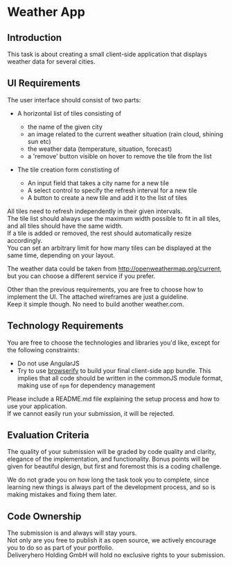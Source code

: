 Weather App
===========

Introduction
------------

This task is about creating a small client-side application that displays weather data for several cities.


UI Requirements
---------------

The user interface should consist of two parts: 

- A horizontal list of tiles consisting of 
    - the name of the given city
    - an image related to the current weather situation (rain cloud, shining sun etc)
    - the weather data (temperature, situation, forecast)
    - a 'remove' button visible on hover to remove the tile from the list

- The tile creation form constisting of
    - An input field that takes a city name for a new tile
    - A select control to specify the refresh interval for a new tile
    - A button to create a new tile and add it to the list of tiles

All tiles need to refresh independently in their given intervals.  
The tile list should always use the maximum width possible to fit in all tiles, and all tiles should have the same width.  
If a tile is added or removed, the rest should automatically resize accordingly.  
You can set an arbitrary limit for how many tiles can be displayed at the same time, depending on your layout.

The weather data could be taken from http://openweathermap.org/current, but you can choose a different service if you prefer.

Other than the previous requirements, you are free to choose how to implement the UI. The attached wireframes are just a guideline.  
Keep it simple though. No need to build another weather.com.


Technology Requirements
-----------------------

You are free to choose the technologies and libraries you'd like, except for the following constraints:

- Do not use AngularJS
- Try to use [browserify](http://browserify.org/) to build your final client-side app bundle. This implies that all code should be written in the commonJS module format, making use of `npm` for dependency management

Please include a README.md file explaining the setup process and how to use your application.  
If we cannot easily run your submission, it will be rejected.


Evaluation Criteria
-------------------

The quality of your submission will be graded by code quality and clarity, elegance of the implementation, and functionality.
Bonus points will be given for beautiful design, but first and foremost this is a coding challenge.

We do not grade you on how long the task took you to complete, since learning new things is always part of the development process, and so is making mistakes and fixing them later.


Code Ownership
--------------

The submission is and always will stay yours.  
Not only are you free to publish it as open source, we actively encourage you to do so as part of your portfolio.  
Deliveryhero Holding GmbH will hold no exclusive rights to your submission.